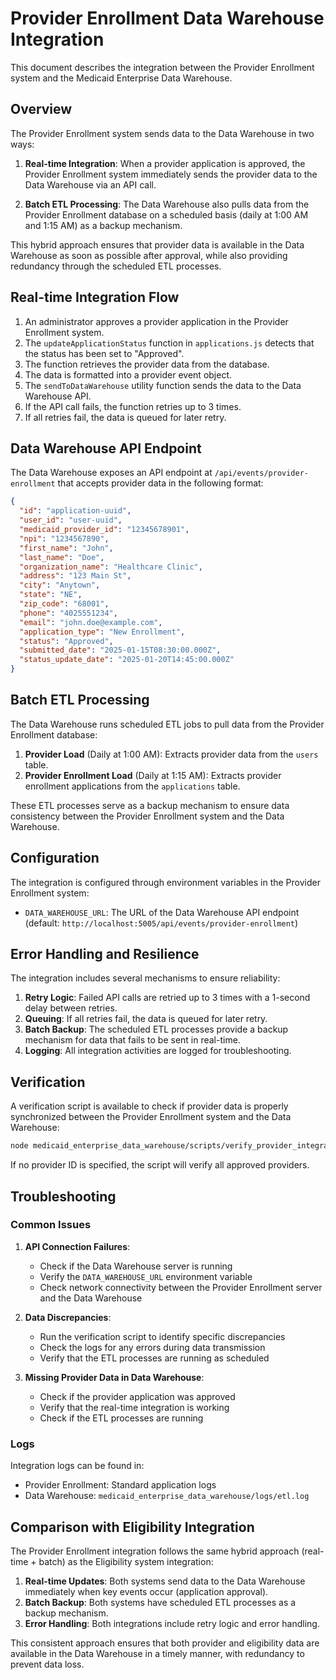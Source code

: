 # Provider Enrollment Data Warehouse Integration

This document describes the integration between the Provider Enrollment system and the Medicaid Enterprise Data Warehouse.

## Overview

The Provider Enrollment system sends data to the Data Warehouse in two ways:

1. **Real-time Integration**: When a provider application is approved, the Provider Enrollment system immediately sends the provider data to the Data Warehouse via an API call.

2. **Batch ETL Processing**: The Data Warehouse also pulls data from the Provider Enrollment database on a scheduled basis (daily at 1:00 AM and 1:15 AM) as a backup mechanism.

This hybrid approach ensures that provider data is available in the Data Warehouse as soon as possible after approval, while also providing redundancy through the scheduled ETL processes.

## Real-time Integration Flow

1. An administrator approves a provider application in the Provider Enrollment system.
2. The `updateApplicationStatus` function in `applications.js` detects that the status has been set to "Approved".
3. The function retrieves the provider data from the database.
4. The data is formatted into a provider event object.
5. The `sendToDataWarehouse` utility function sends the data to the Data Warehouse API.
6. If the API call fails, the function retries up to 3 times.
7. If all retries fail, the data is queued for later retry.

## Data Warehouse API Endpoint

The Data Warehouse exposes an API endpoint at `/api/events/provider-enrollment` that accepts provider data in the following format:

```json
{
  "id": "application-uuid",
  "user_id": "user-uuid",
  "medicaid_provider_id": "12345678901",
  "npi": "1234567890",
  "first_name": "John",
  "last_name": "Doe",
  "organization_name": "Healthcare Clinic",
  "address": "123 Main St",
  "city": "Anytown",
  "state": "NE",
  "zip_code": "68001",
  "phone": "4025551234",
  "email": "john.doe@example.com",
  "application_type": "New Enrollment",
  "status": "Approved",
  "submitted_date": "2025-01-15T08:30:00.000Z",
  "status_update_date": "2025-01-20T14:45:00.000Z"
}
```

## Batch ETL Processing

The Data Warehouse runs scheduled ETL jobs to pull data from the Provider Enrollment database:

1. **Provider Load** (Daily at 1:00 AM): Extracts provider data from the `users` table.
2. **Provider Enrollment Load** (Daily at 1:15 AM): Extracts provider enrollment applications from the `applications` table.

These ETL processes serve as a backup mechanism to ensure data consistency between the Provider Enrollment system and the Data Warehouse.

## Configuration

The integration is configured through environment variables in the Provider Enrollment system:

- `DATA_WAREHOUSE_URL`: The URL of the Data Warehouse API endpoint (default: `http://localhost:5005/api/events/provider-enrollment`)

## Error Handling and Resilience

The integration includes several mechanisms to ensure reliability:

1. **Retry Logic**: Failed API calls are retried up to 3 times with a 1-second delay between retries.
2. **Queuing**: If all retries fail, the data is queued for later retry.
3. **Batch Backup**: The scheduled ETL processes provide a backup mechanism for data that fails to be sent in real-time.
4. **Logging**: All integration activities are logged for troubleshooting.

## Verification

A verification script is available to check if provider data is properly synchronized between the Provider Enrollment system and the Data Warehouse:

```bash
node medicaid_enterprise_data_warehouse/scripts/verify_provider_integration.js [provider-id]
```

If no provider ID is specified, the script will verify all approved providers.

## Troubleshooting

### Common Issues

1. **API Connection Failures**:
   - Check if the Data Warehouse server is running
   - Verify the `DATA_WAREHOUSE_URL` environment variable
   - Check network connectivity between the Provider Enrollment server and the Data Warehouse

2. **Data Discrepancies**:
   - Run the verification script to identify specific discrepancies
   - Check the logs for any errors during data transmission
   - Verify that the ETL processes are running as scheduled

3. **Missing Provider Data in Data Warehouse**:
   - Check if the provider application was approved
   - Verify that the real-time integration is working
   - Check if the ETL processes are running

### Logs

Integration logs can be found in:

- Provider Enrollment: Standard application logs
- Data Warehouse: `medicaid_enterprise_data_warehouse/logs/etl.log`

## Comparison with Eligibility Integration

The Provider Enrollment integration follows the same hybrid approach (real-time + batch) as the Eligibility system integration:

1. **Real-time Updates**: Both systems send data to the Data Warehouse immediately when key events occur (application approval).
2. **Batch Backup**: Both systems have scheduled ETL processes as a backup mechanism.
3. **Error Handling**: Both integrations include retry logic and error handling.

This consistent approach ensures that both provider and eligibility data are available in the Data Warehouse in a timely manner, with redundancy to prevent data loss.
